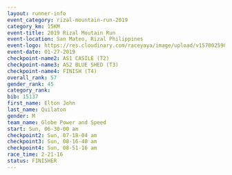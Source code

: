 ```yaml
---
layout: runner-info 
event_category: rizal-mountain-run-2019 
category_km: 15KM 
event-title: 2019 Rizal Moutain Run 
event-location: San Mateo, Rizal Philippines 
event-logo: https://res.cloudinary.com/raceyaya/image/upload/v1570025909/logo/rizal-mountain_gkfete.jpg 
event-date: 01-27-2019 
checkpoint-name2: AS1 CASILE (T2) 
checkpoint-name3: AS2 BLUE SHED (T3) 
checkpoint-name4: FINISH (T4) 
overall_rank: 57
gender_rank: 45
category_rank: 
bib: 15137
first_name: Elton John
last_name: Quilaton
gender: M
team_name: Globe Power and Speed
start: Sun, 06-30-00 am
checkpoint2: Sun, 07-18-04 am
checkpoint3: Sun, 08-16-40 am
checkpoint4: Sun, 08-51-16 am
race_time: 2-21-16
status: FINISHER
---
```

